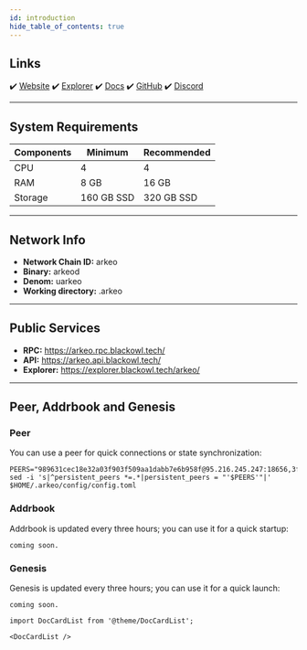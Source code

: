 ```yaml
---
id: introduction
hide_table_of_contents: true
---
```


## Links

✔️ [Website](https://https://arkeo.network/)
✔️ [Explorer](https://explorer.blackowl.tech/arkeo)
✔️ [Docs](https://docs.arkeo.network/)
✔️ [GitHub](https://github.com/arkeonetwork)
✔️ [Discord](https://discord.gg/BfEHpm6uFc)

---

## **System Requirements**

| Components | Minimum      | **Recommended** |
|------------|--------------|-----------------|
| CPU        | 4            | 4               |
| RAM        | 8 GB         | 16 GB           |
| Storage    | 160 GB SSD   | 320 GB SSD      |


---

## **Network Info**

- **Network Chain ID:** arkeo
- **Binary:** arkeod
- **Denom:** uarkeo
- **Working directory:** .arkeo

---

## **Public Services**

- **RPC:** https://arkeo.rpc.blackowl.tech/
- **API:** https://arkeo.api.blackowl.tech/
- **Explorer:** https://explorer.blackowl.tech/arkeo/

---

## **Peer, Addrbook and Genesis**

### Peer
You can use a peer for quick connections or state synchronization:

```shell
PEERS="989631cec18e32a03f903f509aa1dabb7e6b958f@95.216.245.247:18656,3f9bc5552f02dce211db24d5e42c118c61c4abde@65.108.8.28:60656,25a9af68f987e254e50d6d7e6a1e68a5a40c1b7c@65.109.92.148:60556,e24fd023395afa87bd18e67782e9b0f1e8532600@65.21.203.204:18656,374facfe63ab4c786d484c2d7d614063190590b7@88.99.213.25:38656,b6b4397c840a2bb4e7ab0b88d309cba57874bd52@65.21.197.25:27656,33d0b2792e54b499d6ff45810a23bdec11679932@10.1.13.210:26656,6e87d9e361b83a5f4ccb4bbcece3792977fa1aaf@158.220.90.189:15756,e033753cac027fc6605a95dab3b3fc5550d4b9bf@65.109.84.33:40656,42e4dce8d0864b3581c486cdd24633f2a2966425@173.212.194.143:26656,2d373b02e7c1d0e3c251bc4ae2b1b7708f252fc8@65.109.93.58:40656"
sed -i 's|^persistent_peers *=.*|persistent_peers = "'$PEERS'"|' $HOME/.arkeo/config/config.toml
```

### Addrbook
Addrbook is updated every three hours; you can use it for a quick startup:

```shell
coming soon.
```
### Genesis
Genesis is updated every three hours; you can use it for a quick launch:
```shell
coming soon.
```

```mdx-code-block
import DocCardList from '@theme/DocCardList';

<DocCardList />
```
